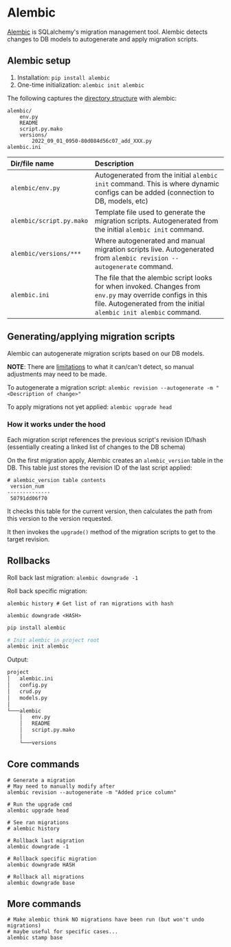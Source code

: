 # Alembic

[Alembic](https://alembic.sqlalchemy.org) is SQLalchemy's migration management tool.
Alembic detects changes to DB models to autogenerate and apply migration scripts.

## Alembic setup

1. Installation: `pip install alembic`
2. One-time initialization: `alembic init alembic`

The following captures the [directory structure](https://alembic.sqlalchemy.org/en/latest/tutorial.html#the-migration-environment) with alembic:
```
alembic/
    env.py
    README
    script.py.mako
    versions/
        2022_09_01_0950-80d084d56c07_add_XXX.py
alembic.ini
```

| Dir/file name        | Description
| :------------- |:-------------
| `alembic/env.py` | Autogenerated from the initial `alembic init` command. This is where dynamic configs can be added (connection to DB, models, etc)
| `alembic/script.py.mako`    | Template file used to generate the migration scripts. Autogenerated from the initial `alembic init` command.
| `alembic/versions/***`      | Where autogenerated and manual migration scripts live. Autogenerated from `alembic revision --autogenerate` command.
| `alembic.ini`      | The file that the alembic script looks for when invoked. Changes from `env.py` may override configs in this file. Autogenerated from the initial `alembic init alembic` command.


## Generating/applying migration scripts

Alembic can autogenerate migration scripts based on our DB models.

**NOTE**: There are [limitations](https://alembic.sqlalchemy.org/en/latest/autogenerate.html#what-does-autogenerate-detect-and-what-does-it-not-detect) to what it can/can't detect, so manual adjustments may need to be made.

To autogenerate a migration script: `alembic revision --autogenerate -m "<Description of change>"`

To apply migrations not yet applied: `alembic upgrade head`

### How it works under the hood

Each migration script references the previous script's revision ID/hash (essentially creating a linked list of changes to the DB schema)

On the first migration apply, Alembic creates an `alembic_version` table in the DB. This table just stores the revision ID of the last script applied:

```shell
# alembic_version table contents
 version_num
--------------
 50791dd06f70
```

It checks this table for the current version, then calculates the path from this version to the version requested.

It then invokes the `upgrade()` method of the migration scripts to get to the target revision.

## Rollbacks

Roll back last migration: `alembic downgrade -1`

Roll back specific migration:
```
alembic history # Get list of ran migrations with hash

alembic downgrade <HASH>
```

```sh
pip install alembic

# Init alembic in project root
alembic init alembic
```

Output:
```sh
project
│   alembic.ini
│   config.py
│   crud.py
│   models.py
│
└───alembic
    │   env.py
    │   README
    │   script.py.mako
    │
    └───versions
```

## Core commands

```
# Generate a migration
# May need to manually modify after
alembic revision --autogenerate -m "Added price column"

# Run the upgrade cmd
alembic upgrade head

# See ran migrations
# alembic history

# Rollback last migration
alembic downgrade -1

# Rollback specific migration
alembic downgrade HASH

# Rollback all migrations
alembic downgrade base
```

## More commands

```
# Make alembic think NO migrations have been run (but won't undo migrations)
# maybe useful for specific cases...
alembic stamp base
```